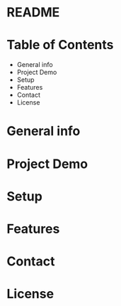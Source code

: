 # README

# Table of Contents 
*   General info 
*   Project Demo 
*   Setup
*   Features 
*   Contact 
*   License


#   General info

#   Project Demo 

#   Setup


#   Features 

#   Contact 


#   License
